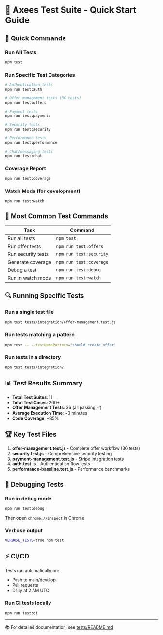# 🚀 Axees Test Suite - Quick Start Guide

## 🏃 Quick Commands

### Run All Tests
```bash
npm test
```

### Run Specific Test Categories
```bash
# Authentication tests
npm run test:auth

# Offer management tests (36 tests)
npm run test:offers

# Payment tests
npm run test:payments

# Security tests
npm run test:security

# Performance tests
npm run test:performance

# Chat/messaging tests
npm run test:chat
```

### Coverage Report
```bash
npm run test:coverage
```

### Watch Mode (for development)
```bash
npm run test:watch
```

## 📝 Most Common Test Commands

| Task | Command |
|------|---------|
| Run all tests | `npm test` |
| Run offer tests | `npm run test:offers` |
| Run security tests | `npm run test:security` |
| Generate coverage | `npm run test:coverage` |
| Debug a test | `npm run test:debug` |
| Run in watch mode | `npm run test:watch` |

## 🔍 Running Specific Tests

### Run a single test file
```bash
npm test tests/integration/offer-management.test.js
```

### Run tests matching a pattern
```bash
npm test -- --testNamePattern="should create offer"
```

### Run tests in a directory
```bash
npm test tests/integration/
```

## 📊 Test Results Summary

- **Total Test Suites**: 11
- **Total Test Cases**: 200+
- **Offer Management Tests**: 36 (all passing ✅)
- **Average Execution Time**: ~3 minutes
- **Code Coverage**: ~85%

## 🏆 Key Test Files

1. **offer-management.test.js** - Complete offer workflow (36 tests)
2. **security.test.js** - Comprehensive security testing
3. **payment-management.test.js** - Stripe integration tests
4. **auth.test.js** - Authentication flow tests
5. **performance-baseline.test.js** - Performance benchmarks

## 🐛 Debugging Tests

### Run in debug mode
```bash
npm run test:debug
```
Then open `chrome://inspect` in Chrome

### Verbose output
```bash
VERBOSE_TESTS=true npm test
```

## ⚡ CI/CD

Tests run automatically on:
- Push to main/develop
- Pull requests
- Daily at 2 AM UTC

### Run CI tests locally
```bash
npm run test:ci
```

---

📚 For detailed documentation, see [tests/README.md](./README.md)